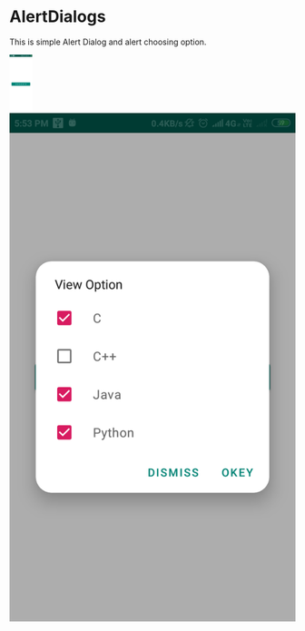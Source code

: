 # AlertDialogs
This is simple Alert Dialog and alert choosing option.

<img src="/Shot/S1.png" height="100" width="40">

<img src="/Shot/S2.png">
